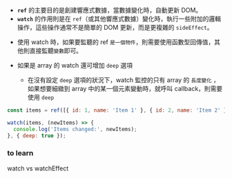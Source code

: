 - **`ref`** 的主要目的是創建響應式數據，當數據變化時，自動更新 DOM。
- **`watch`** 的作用則是在 `ref`（或其他響應式數據）變化時，執行一些附加的邏輯操作，這些操作通常不是簡單的 DOM 更新，而是更複雜的 `sideEffect`。

+ 使用 watch 時，如果要監聽的 ref `是一個物件`，則需要使用函數型回傳值，其他則直接監聽`變數`即可。

+ 如果是 array 的 watch 還可增加 `deep` 選項 
	+ 在沒有設定 `deep` 選項的狀況下，watch 監控的只有 array 的 `長度變化` ，如果想要細緻到 array 中的某一個元素變動時，就呼叫 callback，則需要使用 `deep`

```js
const items = ref([{ id: 1, name: 'Item 1' }, { id: 2, name: 'Item 2' }]);

watch(items, (newItems) => {
  console.log('Items changed:', newItems);
}, { deep: true });

```


### to learn

watch vs watchEffect